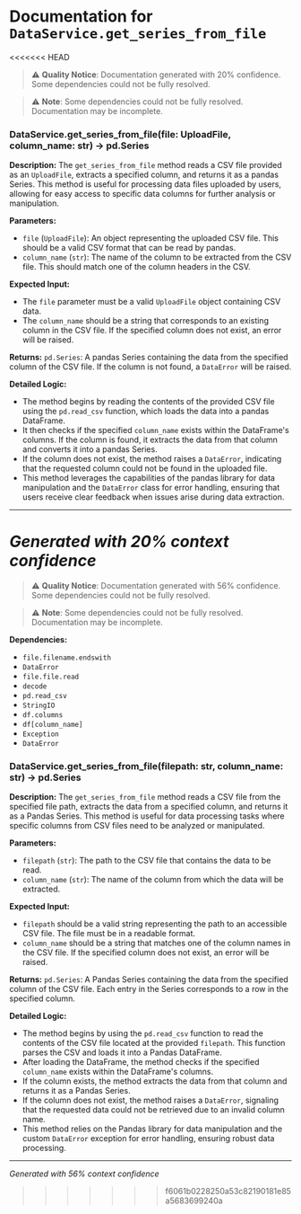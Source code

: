 # Documentation for `DataService.get_series_from_file`

<<<<<<< HEAD
> ⚠️ **Quality Notice**: Documentation generated with 20% confidence. Some dependencies could not be fully resolved.


> ⚠️ **Note**: Some dependencies could not be fully resolved. Documentation may be incomplete.
### DataService.get_series_from_file(file: UploadFile, column_name: str) -> pd.Series

**Description:**
The `get_series_from_file` method reads a CSV file provided as an `UploadFile`, extracts a specified column, and returns it as a pandas Series. This method is useful for processing data files uploaded by users, allowing for easy access to specific data columns for further analysis or manipulation.

**Parameters:**
- `file` (`UploadFile`): An object representing the uploaded CSV file. This should be a valid CSV format that can be read by pandas.
- `column_name` (`str`): The name of the column to be extracted from the CSV file. This should match one of the column headers in the CSV.

**Expected Input:**
- The `file` parameter must be a valid `UploadFile` object containing CSV data.
- The `column_name` should be a string that corresponds to an existing column in the CSV file. If the specified column does not exist, an error will be raised.

**Returns:**
`pd.Series`: A pandas Series containing the data from the specified column of the CSV file. If the column is not found, a `DataError` will be raised.

**Detailed Logic:**
- The method begins by reading the contents of the provided CSV file using the `pd.read_csv` function, which loads the data into a pandas DataFrame.
- It then checks if the specified `column_name` exists within the DataFrame's columns. If the column is found, it extracts the data from that column and converts it into a pandas Series.
- If the column does not exist, the method raises a `DataError`, indicating that the requested column could not be found in the uploaded file.
- This method leverages the capabilities of the pandas library for data manipulation and the `DataError` class for error handling, ensuring that users receive clear feedback when issues arise during data extraction.

---
*Generated with 20% context confidence*
=======
> ⚠️ **Quality Notice**: Documentation generated with 56% confidence. Some dependencies could not be fully resolved.


> ⚠️ **Note**: Some dependencies could not be fully resolved. Documentation may be incomplete.

**Dependencies:**
- `file.filename.endswith`
- `DataError`
- `file.file.read`
- `decode`
- `pd.read_csv`
- `StringIO`
- `df.columns`
- `df[column_name]`
- `Exception`
- `DataError`
### DataService.get_series_from_file(filepath: str, column_name: str) -> pd.Series

**Description:**
The `get_series_from_file` method reads a CSV file from the specified file path, extracts the data from a specified column, and returns it as a Pandas Series. This method is useful for data processing tasks where specific columns from CSV files need to be analyzed or manipulated.

**Parameters:**
- `filepath` (`str`): The path to the CSV file that contains the data to be read.
- `column_name` (`str`): The name of the column from which the data will be extracted.

**Expected Input:**
- `filepath` should be a valid string representing the path to an accessible CSV file. The file must be in a readable format.
- `column_name` should be a string that matches one of the column names in the CSV file. If the specified column does not exist, an error will be raised.

**Returns:**
`pd.Series`: A Pandas Series containing the data from the specified column of the CSV file. Each entry in the Series corresponds to a row in the specified column.

**Detailed Logic:**
- The method begins by using the `pd.read_csv` function to read the contents of the CSV file located at the provided `filepath`. This function parses the CSV and loads it into a Pandas DataFrame.
- After loading the DataFrame, the method checks if the specified `column_name` exists within the DataFrame's columns.
- If the column exists, the method extracts the data from that column and returns it as a Pandas Series.
- If the column does not exist, the method raises a `DataError`, signaling that the requested data could not be retrieved due to an invalid column name.
- This method relies on the Pandas library for data manipulation and the custom `DataError` exception for error handling, ensuring robust data processing.

---
*Generated with 56% context confidence*
>>>>>>> f6061b0228250a53c82190181e85a5683699240a

